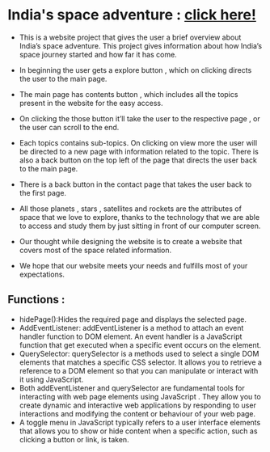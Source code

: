 # India's space adventure : [click here!](https://india-space-adventures.netlify.app/)

* This is a website project that gives the user a brief overview about India’s space adventure. This project gives information about how India’s space journey started and how far it has come.
* In beginning the user gets a explore button , which on clicking directs the user to the main page.
* The main page has contents button , which includes all the topics present in the website for the easy access.
* On clicking the those button it’ll take the user to the respective page , or the user can scroll to the end.
* Each topics contains sub-topics. On clicking on view more the user will be directed to a new page with information related to the topic. There is also a back button on the top left of the page that directs the user back to the main page.
* There is a back button in the contact page that takes the user back to the first page.
* All those planets , stars , satellites and rockets are the attributes of space that we love to explore, thanks to the technology that we are able to access and study them by just sitting in front of our computer screen.
* Our thought while designing the website is to create a website that covers most of the space related information.

* We hope that our website meets your needs and fulfills most of your expectations.

## Functions :

* hidePage():Hides the required page and displays the selected page.
* AddEventListener: addEventListener is a method to attach an event handler function to DOM element. An event handler is a JavaScript function that get executed when a specific event occurs on the element.
* QuerySelector: querySelector is a methods used to select a single  DOM elements that matches a specific CSS selector. It allows you to retrieve a reference to a DOM element so that you can manipulate or interact with it using JavaScript.
* Both addEventListener and querySelector are fundamental tools for interacting with web page elements using JavaScript . They allow you to create dynamic and interactive web applications by  responding to user interactions and modifying the content or behaviour of your web page.
* A toggle menu in JavaScript typically refers to a user interface elements that allows you to show or hide content when a specific action, such as clicking a  button or link, is taken.
